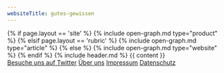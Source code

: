 ```yaml
---
websiteTitle: gutes-gewissen
---
```

<!DOCTYPE html>
<html lang="de">

<head>
  <script src="/assets/js/jquery-3.6.0.min.js" type="text/javascript"></script>
  <script src="/assets/js/jquery.tablesorter.min.js" type="text/javascript"></script>
  <script src="/assets/js/popper.min.js" type="text/javascript"></script>
  <script src="/assets/js/link-masking.js" type="text/javascript"></script>
  <script src="/assets/bootstrap/js/bootstrap.min.js" type="text/javascript"></script>
  <script src="/assets/js/scrolling.js" type="text/javascript"></script>
  <script src="/assets/js/filter.js" type="text/javascript"></script>
  <!-- Matomo -->
  <script>
    var _paq = window._paq = window._paq || [];
    /* tracker methods like "setCustomDimension" should be called before "trackPageView" */
    _paq.push(['trackPageView']);
    _paq.push(['enableLinkTracking']);
    (function () {
      var u = "//analytics.gutes-gewissen.com/";
      _paq.push(['setTrackerUrl', u + 'matomo.php']);
      _paq.push(['setSiteId', '1']);
      var d = document, g = d.createElement('script'), s = d.getElementsByTagName('script')[0];
      g.async = true; g.src = u + 'matomo.js'; s.parentNode.insertBefore(g, s);
    })();
  </script>
  <!-- End Matomo Code -->

  <meta charset="utf-8" />
  <meta name="viewport" content="width=device-width, initial-scale=1" />
  <meta name="description"
    content="{% if page.shortDescription %}{{ page.shortDescription }}{% else %}{{ page.description }}{% endif %}">
  <meta name="keywords" content="{{ page.tags | join: ', ' }}">
  {% if page.layout == 'site' %}
  {% include open-graph.md type="product" %}
  {% elsif page.layout == 'rubric' %}
  {% include open-graph.md type="article" %}
  {% else %}
  {% include open-graph.md type="website" %}
  {% endif %}

  <link rel="shortcut icon" type="image/x-icon" href="/favicon.ico" />
  <link rel="stylesheet" href="/assets/css/main.css" />
  <link rel="stylesheet" href="/assets/fontawesome/css/font-awesome.min.css" />
  <title>{% if page.seoTitle %}{{page.seoTitle}}{% else %}{{ page.title }}{% if page.slogan %} | {{ page.slogan }} {%
    endif %}{% endif %}</title>
  <link rel="stylesheet" href="/assets/css/theme.bootstrap_4.min.css">
</head>

<body>
  {% include header.md %}
  {{ content }}
  <footer id="footer">
    <div class="container p-3 text-center">
      <a class="btn btn-light btn-sm ml-1" href="https://twitter.com/gutes_gewissen" target="_blank">Besuche uns auf
        Twitter</a>
      <a class="btn btn-light btn-sm ml-1" href="/ueber-uns">Über uns</a>
      <a class="btn btn-light btn-sm mr-1" href="/impressum">Impressum</a>
      <a class="btn btn-light btn-sm ml-1" href="/datenschutz">Datenschutz</a>
    </div>
  </footer>
</body>

</html>